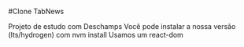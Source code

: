 #Clone TabNews

Projeto de estudo com Deschamps
Você pode instalar a nossa versão (lts/hydrogen) com nvm install
Usamos um react-dom